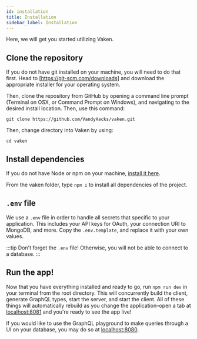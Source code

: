 ```yaml
---
id: installation
title: Installation
sidebar_label: Installation
---
```


Here, we will get you started utilizing Vaken.

## Clone the repository

If you do not have git installed on your machine, you will need to do that first. Head to [https://git-scm.com/downloads] and download the appropriate installer for your operating system.

Then, clone the repository from GitHub by opening a command line prompt (Terminal on OSX, or Command Prompt on Windows), and navigating to the desired install location. Then, use this command:

`git clone https://github.com/VandyHacks/vaken.git`

Then, change directory into Vaken by using:

`cd vaken`

## Install dependencies

If you do not have Node or npm on your machine, [install it here](https://www.npmjs.com/get-npm).

From the vaken folder, type `npm i` to install all dependencies of the project.

## `.env` file

We use a `.env` file in order to handle all secrets that specific to your application. This includes your API keys for OAuth, your connection URI to MongoDB, and more. Copy the `.env.template`, and replace it with your own values.

:::tip
Don't forget the `.env` file! Otherwise, you will not be able to connect to a database.
:::

## Run the app!

Now that you have everything installed and ready to go, run `npm run dev` in your terminal from the root directory. This will concurrently build the client, generate GraphQL types, start the server, and start the client. All of these things will automatically rebuild as you change the application–open a tab at [localhost:8081](localhost:8081) and you're ready to see the app live!

If you would like to use the GraphQL playground to make queries through a UI on your database, you may do so at [localhost:8080](localhost:8080).
